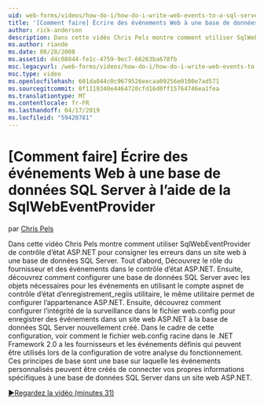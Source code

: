 ```yaml
---
uid: web-forms/videos/how-do-i/how-do-i-write-web-events-to-a-sql-server-database-using-the-sqlwebeventprovider
title: '[Comment faire] Écrire des événements Web à une base de données SQL Server à l’aide de la SqlWebEventProvider | Microsoft Docs'
author: rick-anderson
description: Dans cette vidéo Chris Pels montre comment utiliser SqlWebEventProvider de contrôle d’état ASP.NET pour consigner les erreurs dans un site web à une base de données SQL Server. Tout d’abord, ffacer...
ms.author: riande
ms.date: 08/28/2008
ms.assetid: d4c08844-fe1c-4759-9ec7-66263ba678fb
msc.legacyurl: /web-forms/videos/how-do-i/how-do-i-write-web-events-to-a-sql-server-database-using-the-sqlwebeventprovider
msc.type: video
ms.openlocfilehash: 601da044c0c9679526eecaa09256e0100e7ad571
ms.sourcegitcommit: 0f1119340e4464720cfd16d0ff15764746ea1fea
ms.translationtype: MT
ms.contentlocale: fr-FR
ms.lasthandoff: 04/17/2019
ms.locfileid: "59420781"
---
```

# <a name="how-do-i-write-web-events-to-a-sql-server-database-using-the-sqlwebeventprovider"></a>[Comment faire] Écrire des événements Web à une base de données SQL Server à l’aide de la SqlWebEventProvider

par [Chris Pels](https://twitter.com/chrispels)

Dans cette vidéo Chris Pels montre comment utiliser SqlWebEventProvider de contrôle d’état ASP.NET pour consigner les erreurs dans un site web à une base de données SQL Server. Tout d’abord, Découvrez le rôle du fournisseur et des événements dans le contrôle d’état ASP.NET. Ensuite, découvrez comment configurer une base de données SQL Server avec les objets nécessaires pour les événements en utilisant le compte aspnet de contrôle d’état d’enregistrement\_regiis utilitaire, le même utilitaire permet de configurer l’appartenance ASP.NET. Ensuite, découvrez comment configurer l’intégrité de la surveillance dans le fichier web.config pour enregistrer des événements dans un site web ASP.NET à la base de données SQL Server nouvellement créé. Dans le cadre de cette configuration, voir comment le fichier web.config racine dans le .NET Framework 2.0 a les fournisseurs et les événements définis qui peuvent être utilisés lors de la configuration de votre analyse du fonctionnement. Ces principes de base sont une base sur laquelle les événements personnalisés peuvent être créés de connecter vos propres informations spécifiques à une base de données SQL Server dans un site web ASP.NET.

[&#9654;Regardez la vidéo (minutes 31)](https://channel9.msdn.com/Blogs/ASP-NET-Site-Videos/how-do-i-write-web-events-to-a-sql-server-database-using-the-sqlwebeventprovider)
